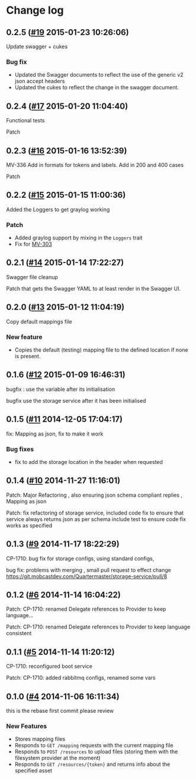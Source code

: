 # Change log
## 0.2.5 ([#19](https://git.mobcastdev.com/Quartermaster/storage-service/pull/19) 2015-01-23 10:26:06)

Update swagger + cukes

### Bug fix

- Updated the Swagger documents to reflect the use of the generic v2 json accept headers
- Updated the cukes to reflect the change in the swagger document.

## 0.2.4 ([#17](https://git.mobcastdev.com/Quartermaster/storage-service/pull/17) 2015-01-20 11:04:40)

Functional tests

Patch

## 0.2.3 ([#16](https://git.mobcastdev.com/Quartermaster/storage-service/pull/16) 2015-01-16 13:52:39)

MV-336 Add in formats for tokens and labels. Add in 200 and 400 cases

Patch

## 0.2.2 ([#15](https://git.mobcastdev.com/Quartermaster/storage-service/pull/15) 2015-01-15 11:00:36)

Added the Loggers to get graylog working

### Patch

- Added graylog support by mixing in the `Loggers` trait
- Fix for [MV-303](http://jira.blinkbox.local/jira/browse/MV-303)

## 0.2.1 ([#14](https://git.mobcastdev.com/Quartermaster/storage-service/pull/14) 2015-01-14 17:22:27)

Swagger file cleanup

Patch that gets the Swagger YAML to at least render in the Swagger UI.

## 0.2.0 ([#13](https://git.mobcastdev.com/Quartermaster/storage-service/pull/13) 2015-01-12 11:04:19)

Copy default mappings file

### New feature

- Copies the default (testing) mapping file to the defined location if none is present.

## 0.1.6 ([#12](https://git.mobcastdev.com/Quartermaster/storage-service/pull/12) 2015-01-09 16:46:31)

bugfix : use the variable after its initialisation

bugfix use the storage service after it has been initialised

## 0.1.5 ([#11](https://git.mobcastdev.com/Quartermaster/storage-service/pull/11) 2014-12-05 17:04:17)

fix: Mapping as json, fix to make it work

### Bug fixes

- fix to add the storage location in the header when requested


## 0.1.4 ([#10](https://git.mobcastdev.com/Quartermaster/storage-service/pull/10) 2014-11-27 11:16:01)

Patch: Major Refactoring , also ensuring json schema compliant replies , Mapping as json

Patch: fix refactoring of storage service, 
included code fix to ensure that service always returns json as per schema
include test to ensure code fix works as specified

## 0.1.3 ([#9](https://git.mobcastdev.com/Quartermaster/storage-service/pull/9) 2014-11-17 18:22:29)

CP-1710: bug fix for storage configs, using standard configs, 

bug fix: problems with merging , small pull request to effect change https://git.mobcastdev.com/Quartermaster/storage-service/pull/8

## 0.1.2 ([#6](https://git.mobcastdev.com/Quartermaster/storage-service/pull/6) 2014-11-14 16:04:22)

Patch: CP-1710: renamed Delegate references to Provider to keep language...

Patch: CP-1710: renamed Delegate references to Provider to keep language consistent

## 0.1.1 ([#5](https://git.mobcastdev.com/Quartermaster/storage-service/pull/5) 2014-11-14 11:20:12)

CP-1710: reconfigured boot service

Patch: CP-1710: added rabbitmq configs, renamed some vars

## 0.1.0 ([#4](https://git.mobcastdev.com/Quartermaster/storage-service/pull/4) 2014-11-06 16:11:34)

this is the rebase first commit please review

### New Features

- Stores mapping files
- Responds to `GET /mapping` requests with the current mapping file
- Responds to `POST /resources` to upload files (storing them with the filesystem provider at the moment)
- Responds to `GET /resources/{token}` and returns info about the specified asset

